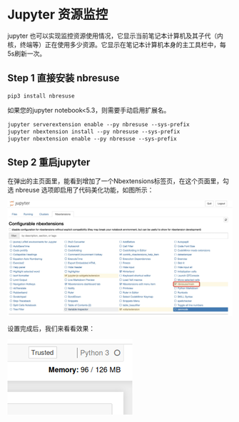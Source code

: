 # Jupyter 资源监控

jupyter 也可以实现监控资源使用情况，它显示当前笔记本计算机及其子代（内核，终端等）正在使用多少资源。它显示在笔记本计算机本身的主工具栏中，每5s刷新一次。


## Step 1 直接安装 nbresuse

```
pip3 install nbresuse
```

如果您的jupyter notebook<5.3，则需要手动启用扩展名。
```
jupyter serverextension enable --py nbresuse --sys-prefix
jupyter nbextension install --py nbresuse --sys-prefix
jupyter nbextension enable --py nbresuse --sys-prefix
```

## Step 2 重启jupyter

在弹出的主页面里，能看到增加了一个Nbextensions标签页，在这个页面里，勾选 nbreuse 选项即启用了代码美化功能，如图所示：

![](/image/nbreuse1.png)

设置完成后，我们来看看效果：

![](/image/nbreuse.png)
